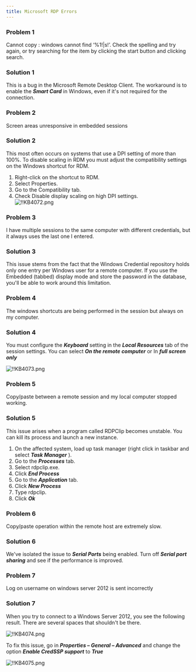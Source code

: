 ```yaml
---
title: Microsoft RDP Errors
---
```

### Problem 1

Cannot copy <filename>: windows cannot find ‘%1!|s!’. Check the spelling and try again, or try searching for the item by clicking the start button and clicking search.

### Solution 1

This is a bug in the Microsoft Remote Desktop Client. The workaround is to enable the ***Smart Card*** in Windows, even if it's not required for the connection.

### Problem 2

Screen areas unresponsive in embedded sessions

### Solution 2

This most often occurs on systems that use a DPI setting of more than 100%. To disable scaling in RDM you must adjust the compatibility settings on the Windows shortcut for RDM.  

1. Right-click on the shortcut to RDM.
1. Select Properties.
1. Go to the Compatibility tab.
1. Check Disable display scaling on high DPI settings.  
![!!KB4072.png](/img/en/kb/KB4072.png)
### Problem 3

I have multiple sessions to the same computer with different credentials, but it always uses the last one I entered.

### Solution 3

This issue stems from the fact that the Windows Credential repository holds only one entry per Windows user for a remote computer. If you use the Embedded (tabbed) display mode and store the password in the database, you'll be able to work around this limitation.

### Problem 4

The windows shortcuts are being performed in the session but always on my computer.

### Solution 4

You must configure the ***Keyboard*** setting in the ***Local Resources*** tab of the session settings. You can select ***On the remote computer*** or In ***full screen only***  

![!!KB4073.png](/img/en/kb/KB4073.png)

### Problem 5

Copy/paste between a remote session and my local computer stopped working.

### Solution 5

This issue arises when a program called RDPClip becomes unstable. You can kill its process and launch a new instance.  

1. On the affected system, load up task manager (right click in taskbar and select ***Task Manager*** ).
1. Go to the ***Processes*** tab.
1. Select rdpclip.exe.
1. Click ***End Process***
1. Go to the ***Application*** tab.
1. Click ***New Process***
1. Type rdpclip.
1. Click ***Ok***

### Problem 6

Copy/paste operation within the remote host are extremely slow.

### Solution 6

We've isolated the issue to ***Serial Ports*** being enabled. Turn off ***Serial port sharing*** and see if the performance is improved.

### Problem 7

Log on username on windows server 2012 is sent incorrectly

### Solution 7

When you try to connect to a Windows Server 2012, you see the following result. There are several spaces that shouldn't be there.  

![!!KB4074.png](/img/en/kb/KB4074.png)  

To fix this issue, go in ***Properties – General – Advanced*** and change the option ***Enable CredSSP support*** to ***True***  

![!!KB4075.png](/img/en/kb/KB4075.png)
